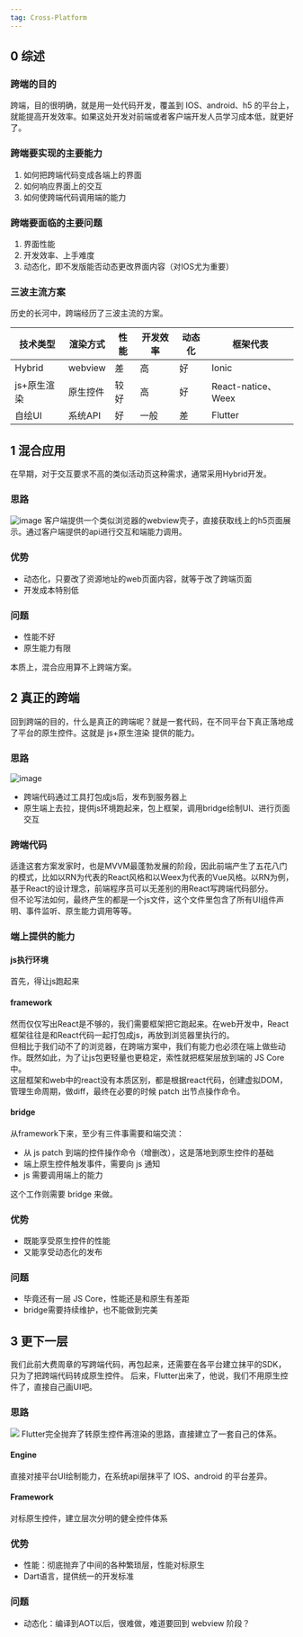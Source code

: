 ```yaml
---
tag: Cross-Platform
---
```


## 0 综述
### 跨端的目的
跨端，目的很明确，就是用一处代码开发，覆盖到 IOS、android、h5 的平台上，就能提高开发效率。如果这处开发对前端或者客户端开发人员学习成本低，就更好了。

### 跨端要实现的主要能力
1. 如何把跨端代码变成各端上的界面
2. 如何响应界面上的交互
3. 如何使跨端代码调用端的能力

### 跨端要面临的主要问题
1. 界面性能
2. 开发效率、上手难度
3. 动态化，即不发版能否动态更改界面内容（对IOS尤为重要）

### 三波主流方案
历史的长河中，跨端经历了三波主流的方案。

| 技术类型 | 渲染方式 | 性能 | 开发效率 | 动态化 | 框架代表 |
| --- | --- | --- | --- | --- | --- |
| Hybrid | webview | 差 | 高 | 好 | Ionic |
| js+原生渲染 | 原生控件 | 较好 | 高 | 好 | React-natice、Weex |
| 自绘UI | 系统API | 好 | 一般 | 差 | Flutter |


## 1 混合应用
在早期，对于交互要求不高的类似活动页这种需求，通常采用Hybrid开发。

### 思路
![image](http://static.chiyuanyuan.com/63DF3F92-639D-4558-9D37-B6D4E00CF8EB.png)
客户端提供一个类似浏览器的webview壳子，直接获取线上的h5页面展示。通过客户端提供的api进行交互和端能力调用。

### 优势
* 动态化，只要改了资源地址的web页面内容，就等于改了跨端页面
* 开发成本特别低


### 问题
* 性能不好
* 原生能力有限


本质上，混合应用算不上跨端方案。

## 2 真正的跨端
回到跨端的目的，什么是真正的跨端呢？就是一套代码，在不同平台下真正落地成了平台的原生控件。这就是 js+原生渲染 提供的能力。
### 思路
![image](http://static.chiyuanyuan.com/7469CE08-7F7B-4AFD-A5F1-3E6C0B9B0D26.png)
* 跨端代码通过工具打包成js后，发布到服务器上
* 原生端上去拉，提供js环境跑起来，包上框架，调用bridge绘制UI、进行页面交互

### 跨端代码
适逢这套方案发家时，也是MVVM最蓬勃发展的阶段，因此前端产生了五花八门的模式，比如以RN为代表的React风格和以Weex为代表的Vue风格。以RN为例，基于React的设计理念，前端程序员可以无差别的用React写跨端代码部分。    
但不论写法如何，最终产生的都是一个js文件，这个文件里包含了所有UI组件声明、事件监听、原生能力调用等等。

### 端上提供的能力

#### js执行环境
首先，得让js跑起来

#### framework
然而仅仅写出React是不够的，我们需要框架把它跑起来。在web开发中，React框架往往是和React代码一起打包成js，再放到浏览器里执行的。   
但相比于我们动不了的浏览器，在跨端方案中，我们有能力也必须在端上做些动作。既然如此，为了让js包更轻量也更稳定，索性就把框架层放到端的 JS Core 中。  
这层框架和web中的react没有本质区别，都是根据react代码，创建虚拟DOM，管理生命周期，做diff，最终在必要的时候 patch 出节点操作命令。

#### bridge
从framework下来，至少有三件事需要和端交流：
* 从 js patch 到端的控件操作命令（增删改），这是落地到原生控件的基础
* 端上原生控件触发事件，需要向 js 通知
* js 需要调用端上的能力

这个工作则需要 bridge 来做。

### 优势
* 既能享受原生控件的性能
* 又能享受动态化的发布

### 问题
* 毕竟还有一层 JS Core，性能还是和原生有差距
* bridge需要持续维护，也不能做到完美

## 3 更下一层
我们此前大费周章的写跨端代码，再包起来，还需要在各平台建立抹平的SDK，只为了把跨端代码转成原生控件。
后来，Flutter出来了，他说，我们不用原生控件了，直接自己画UI吧。

### 思路
![](http://static.chiyuanyuan.com/63216C7F-D126-4E3F-97AC-CB7234D54FAD.png)
Flutter完全抛弃了转原生控件再渲染的思路，直接建立了一套自己的体系。

#### Engine
直接对接平台UI绘制能力，在系统api层抹平了 IOS、android 的平台差异。

#### Framework
对标原生控件，建立层次分明的健全控件体系

### 优势
* 性能：彻底抛弃了中间的各种繁琐层，性能对标原生
* Dart语言，提供统一的开发标准

### 问题
* 动态化：编译到AOT以后，很难做，难道要回到 webview 阶段？


